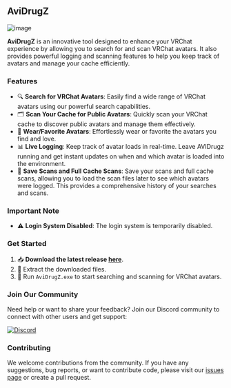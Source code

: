 ## AviDrugZ

![image](https://user-images.githubusercontent.com/36606771/219873867-2a3fb5a7-1462-4793-b9dd-3be08f8a95d2.png)

**AviDrugZ** is an innovative tool designed to enhance your VRChat experience by allowing you to search for and scan VRChat avatars. It also provides powerful logging and scanning features to help you keep track of avatars and manage your cache efficiently.

### Features

- 🔍 **Search for VRChat Avatars**: Easily find a wide range of VRChat avatars using our powerful search capabilities.
- 🗂️ **Scan Your Cache for Public Avatars**: Quickly scan your VRChat cache to discover public avatars and manage them effectively.
- 💖 **Wear/Favorite Avatars**: Effortlessly wear or favorite the avatars you find and love.
- 📊 **Live Logging**: Keep track of avatar loads in real-time. Leave AVIDrugz running and get instant updates on when and which avatar is loaded into the environment.
- 💾 **Save Scans and Full Cache Scans**: Save your scans and full cache scans, allowing you to load the scan files later to see which avatars were logged. This provides a comprehensive history of your searches and scans.

### Important Note

- ⚠️ **Login System Disabled**: The login system is temporarily disabled.

### Get Started

1. 📥 **Download the latest release [here](https://github.com/Klauensprung/avidrugz/releases/latest)**.
2. 📂 Extract the downloaded files.
3. 🚀 Run `AviDrugZ.exe` to start searching and scanning for VRChat avatars.

### Join Our Community

Need help or want to share your feedback? Join our Discord community to connect with other users and get support:

[![Discord](https://img.shields.io/discord/123456789012345678)](https://discord.gg/sDyuyJr6s4)

### Contributing

We welcome contributions from the community. If you have any suggestions, bug reports, or want to contribute code, please visit our [issues page](https://github.com/Klauensprung/AviDrugZ/issues) or create a pull request.
